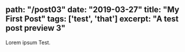 path: "/post03"
date: "2019-03-27"
title: "My First Post"
tags: ['test', 'that']
excerpt: "A test post preview 3"
---
Lorem ipsum Test.